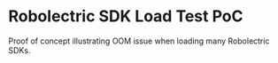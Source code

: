 # Robolectric SDK Load Test PoC

Proof of concept illustrating OOM issue when loading many Robolectric SDKs.

##